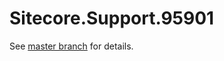 # Sitecore.Support.95901

See [master branch](https://github.com/sitecoresupport/Sitecore.Support.95901) for details.